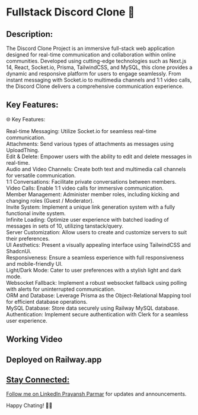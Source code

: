 #  Fullstack Discord Clone 🚀 

## Description:

The Discord Clone Project is an immersive full-stack web application designed for real-time communication and collaboration within online communities. Developed using cutting-edge technologies such as Next.js 14, React, Socket.io, Prisma, TailwindCSS, and MySQL, this clone provides a dynamic and responsive platform for users to engage seamlessly. From instant messaging with Socket.io to multimedia channels and 1:1 video calls, the Discord Clone delivers a comprehensive communication experience.

## Key Features:

🌐 Key Features:

Real-time Messaging: Utilize Socket.io for seamless real-time communication.</br>
Attachments: Send various types of attachments as messages using UploadThing.</br>
Edit & Delete: Empower users with the ability to edit and delete messages in real-time.</br>
Audio and Video Channels: Create both text and multimedia call channels for versatile communication.</br>
1:1 Conversations: Facilitate private conversations between members.</br>
Video Calls: Enable 1:1 video calls for immersive communication.</br>
Member Management: Administer member roles, including kicking and changing roles (Guest / Moderator).</br>
Invite System: Implement a unique link generation system with a fully functional invite system.</br>
Infinite Loading: Optimize user experience with batched loading of messages in sets of 10, utilizing tanstack/query.</br>
Server Customization: Allow users to create and customize servers to suit their preferences.</br>
UI Aesthetics: Present a visually appealing interface using TailwindCSS and ShadcnUi.</br>
Responsiveness: Ensure a seamless experience with full responsiveness and mobile-friendly UI.</br>
Light/Dark Mode: Cater to user preferences with a stylish light and dark mode.</br>
Websocket Fallback: Implement a robust websocket fallback using polling with alerts for uninterrupted communication.</br>
ORM and Database: Leverage Prisma as the Object-Relational Mapping tool for efficient database operations.</br>
MySQL Database: Store data securely using Railway MySQL database.</br>
Authentication: Implement secure authentication with Clerk for a seamless user experience.</br>

## Working Video


## Deployed on Railway.app
<a target="_blank" href="https://discord-clone-app-production-59e9.up.railway.app/" />

## Stay Connected:

Follow me on LinkedIn <a href="https://www.linkedin.com/in/prayansh-parmar/" target="_blank">Prayansh Parmar</a> for updates and announcements.

Happy Chating! 📝✨